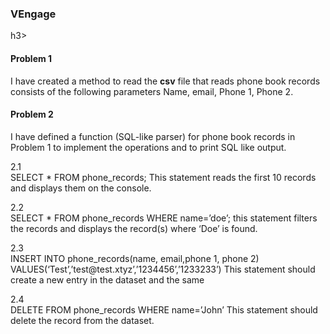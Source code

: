 <h3>VEngage</h3>h3>
 <h4>Problem 1</h4>
  <p>I have created a method to read the <b>csv</b> file that reads phone book records 
 consists of the following parameters Name, email, Phone 1, Phone 2.</p>

 <h4>Problem 2</h4> 
 <p>I have defined a function (SQL-like parser) for phone book records in Problem 1 to implement the 
operations and to  print SQL like output. </p>

<p>2.1<br>
  SELECT * FROM phone_records; This statement reads the first 10 records and displays them
on the console.</p>
<p>2.2<br>
  SELECT * FROM phone_records WHERE name=’doe’; this statement filters the records and
displays the record(s) where ‘Doe’ is found.</p>
<p>2.3<br>
   INSERT INTO phone_records(name, email,phone 1, phone 2)
VALUES(‘Test’,’test@test.xtyz’,’1234456’,’1233233’)
This statement should create a new entry in the dataset and the same </p>
<p>2.4<br>
   DELETE FROM phone_records WHERE name=’John’
This statement should delete the record from the dataset.
  </p>

 
